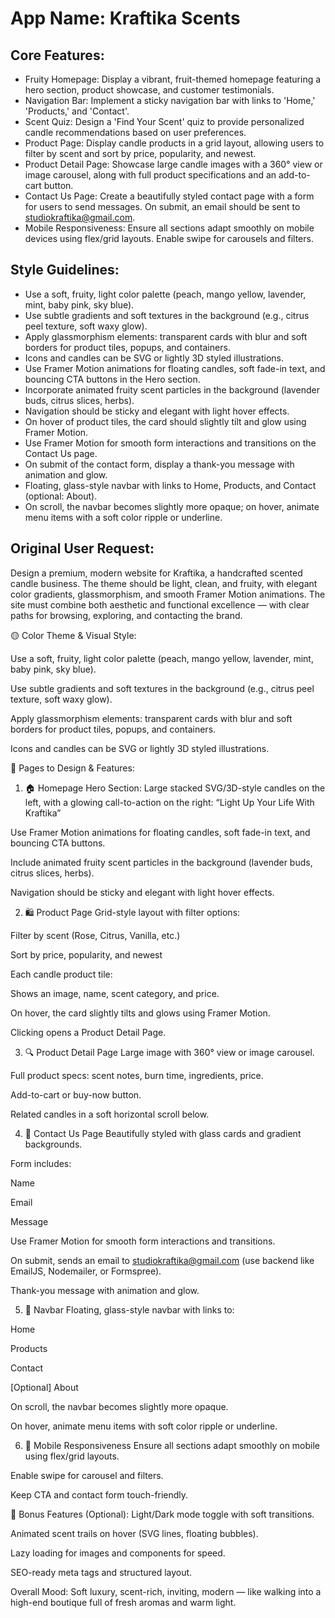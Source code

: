 # **App Name**: Kraftika Scents

## Core Features:

- Fruity Homepage: Display a vibrant, fruit-themed homepage featuring a hero section, product showcase, and customer testimonials.
- Navigation Bar: Implement a sticky navigation bar with links to 'Home,' 'Products,' and 'Contact'.
- Scent Quiz: Design a 'Find Your Scent' quiz to provide personalized candle recommendations based on user preferences.
- Product Page: Display candle products in a grid layout, allowing users to filter by scent and sort by price, popularity, and newest.
- Product Detail Page: Showcase large candle images with a 360° view or image carousel, along with full product specifications and an add-to-cart button.
- Contact Us Page: Create a beautifully styled contact page with a form for users to send messages. On submit, an email should be sent to studiokraftika@gmail.com.
- Mobile Responsiveness: Ensure all sections adapt smoothly on mobile devices using flex/grid layouts. Enable swipe for carousels and filters.

## Style Guidelines:

- Use a soft, fruity, light color palette (peach, mango yellow, lavender, mint, baby pink, sky blue).
- Use subtle gradients and soft textures in the background (e.g., citrus peel texture, soft waxy glow).
- Apply glassmorphism elements: transparent cards with blur and soft borders for product tiles, popups, and containers.
- Icons and candles can be SVG or lightly 3D styled illustrations.
- Use Framer Motion animations for floating candles, soft fade-in text, and bouncing CTA buttons in the Hero section.
- Incorporate animated fruity scent particles in the background (lavender buds, citrus slices, herbs).
- Navigation should be sticky and elegant with light hover effects.
- On hover of product tiles, the card should slightly tilt and glow using Framer Motion.
- Use Framer Motion for smooth form interactions and transitions on the Contact Us page.
- On submit of the contact form, display a thank-you message with animation and glow.
- Floating, glass-style navbar with links to Home, Products, and Contact (optional: About).
- On scroll, the navbar becomes slightly more opaque; on hover, animate menu items with a soft color ripple or underline.

## Original User Request:
Design a premium, modern website for Kraftika, a handcrafted scented candle business. The theme should be light, clean, and fruity, with elegant color gradients, glassmorphism, and smooth Framer Motion animations. The site must combine both aesthetic and functional excellence — with clear paths for browsing, exploring, and contacting the brand.

🟡 Color Theme & Visual Style:

Use a soft, fruity, light color palette (peach, mango yellow, lavender, mint, baby pink, sky blue).

Use subtle gradients and soft textures in the background (e.g., citrus peel texture, soft waxy glow).

Apply glassmorphism elements: transparent cards with blur and soft borders for product tiles, popups, and containers.

Icons and candles can be SVG or lightly 3D styled illustrations.

🧾 Pages to Design & Features:

1. 🏠 Homepage
Hero Section: Large stacked SVG/3D-style candles on the left, with a glowing call-to-action on the right:
“Light Up Your Life With Kraftika”

Use Framer Motion animations for floating candles, soft fade-in text, and bouncing CTA buttons.

Include animated fruity scent particles in the background (lavender buds, citrus slices, herbs).

Navigation should be sticky and elegant with light hover effects.

2. 🛍️ Product Page
Grid-style layout with filter options:

Filter by scent (Rose, Citrus, Vanilla, etc.)

Sort by price, popularity, and newest

Each candle product tile:

Shows an image, name, scent category, and price.

On hover, the card slightly tilts and glows using Framer Motion.

Clicking opens a Product Detail Page.

3. 🔍 Product Detail Page
Large image with 360° view or image carousel.

Full product specs: scent notes, burn time, ingredients, price.

Add-to-cart or buy-now button.

Related candles in a soft horizontal scroll below.

4. 📩 Contact Us Page
Beautifully styled with glass cards and gradient backgrounds.

Form includes:

Name

Email

Message

Use Framer Motion for smooth form interactions and transitions.

On submit, sends an email to studiokraftika@gmail.com (use backend like EmailJS, Nodemailer, or Formspree).

Thank-you message with animation and glow.

5. 🧭 Navbar
Floating, glass-style navbar with links to:

Home

Products

Contact

[Optional] About

On scroll, the navbar becomes slightly more opaque.

On hover, animate menu items with soft color ripple or underline.

6. 📱 Mobile Responsiveness
Ensure all sections adapt smoothly on mobile using flex/grid layouts.

Enable swipe for carousel and filters.

Keep CTA and contact form touch-friendly.

🧠 Bonus Features (Optional):
Light/Dark mode toggle with soft transitions.

Animated scent trails on hover (SVG lines, floating bubbles).

Lazy loading for images and components for speed.

SEO-ready meta tags and structured layout.

Overall Mood: Soft luxury, scent-rich, inviting, modern — like walking into a high-end boutique full of fresh aromas and warm light.
  